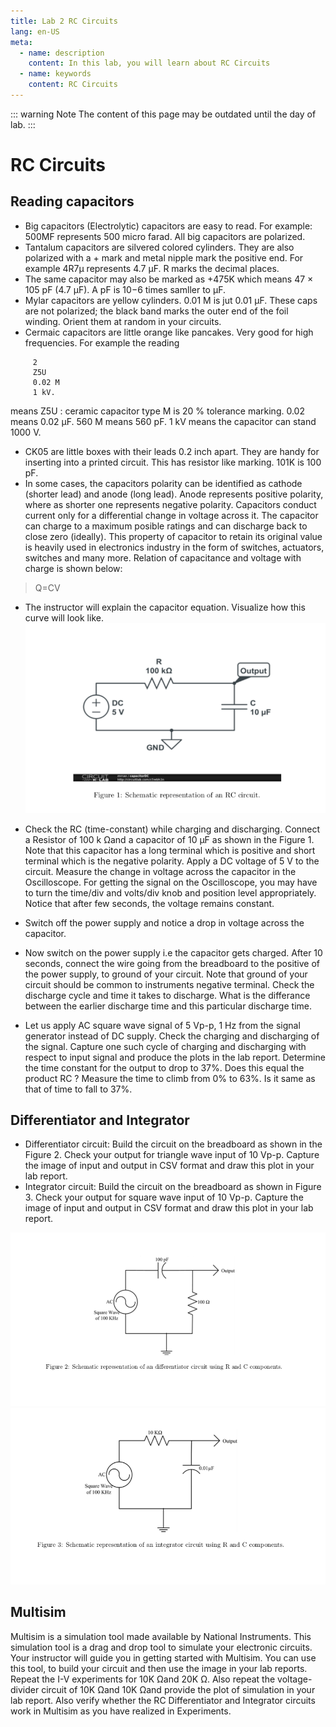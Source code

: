 ```yaml
---
title: Lab 2 RC Circuits
lang: en-US
meta:
  - name: description
    content: In this lab, you will learn about RC Circuits
  - name: keywords
    content: RC Circuits
---
```


::: warning Note
The content of this page may be outdated until the day of lab.
:::

RC Circuits
===========



Reading capacitors
----------------
* Big capacitors (Electrolytic) capacitors are easy to read. For example: 500MF represents 500 micro farad. All big capacitors are polarized.
* Tantalum capacitors are silvered colored cylinders. They are also polarized with a + mark and metal nipple mark the positive end. For example 4R7μ represents 4.7 μF. R marks the decimal places.
* The same capacitor may also be marked as +475K which means 47 × 105 pF (4.7 μF). A pF is 10−6 times samller to μF.
* Mylar capacitors are yellow cylinders. 0.01 M is jut 0.01 μF. These caps are not polarized; the black band marks the outer end of the foil winding. Orient them at random in your circuits.
* Cermaic capacitors are little orange like pancakes. Very good for high frequencies. For example the reading
> 
         2
         Z5U
         0.02 M
         1 kV.

means Z5U : ceramic capacitor type
M is 20 % tolerance marking. 0.02 means 0.02 μF. 560 M means 560 pF. 1 kV means the capacitor can stand 1000 V.

* CK05 are little boxes with their leads 0.2 inch apart. They are handy for inserting into a printed circuit. This has resistor like marking. 101K is 100 pF.
* In some cases, the capacitors polarity can be identified as cathode (shorter lead) and anode (long lead). Anode represents positive polarity, where as shorter one represents negative polarity.
Capacitors conduct current only for a differential change in voltage across it. The capacitor can charge to a maximum posible ratings and can discharge back to close zero (ideally). This property of capacitor to retain its original value is heavily used in electronics industry in the form of switches, actuators, switches and many more. Relation of capacitance and voltage with charge is shown below:
> Q=CV

* The instructor will explain the capacitor equation. Visualize how this curve will look like.
![Figure 1](./lab2/fig1.png)

* Check the RC (time-constant) while charging and discharging. Connect a Resistor of 100 k Ωand a capacitor of 10 μF as shown in the Figure 1. Note that this capacitor has a long terminal which is positive and short terminal which is the negative polarity.
Apply a DC voltage of 5 V to the circuit. Measure the change in voltage across the capacitor in the Oscilloscope. For getting the signal on the Oscilloscope, you may have to turn the time/div and volts/div knob and position level appropriately. Notice that after few seconds, the voltage remains constant.
* Switch off the power supply and notice a drop in voltage across the capacitor.
* Now switch on the power supply i.e the capacitor gets charged. After 10 seconds, connect the wire going from the breadboard to the positive of the power supply, to ground of your circuit. Note that ground of your circuit should be common to instruments negative terminal. Check the discharge cycle and time it takes to discharge. What is the differance between the earlier discharge time and this particular discharge time.
* Let us apply AC square wave signal of 5 Vp-p, 1 Hz from the signal generator instead of DC supply. Check the charging and discharging of the signal. Capture one such cycle of charging and discharging with respect to input signal and produce the plots in the lab report. Determine the time constant for the output to drop to 37%. Does this equal the product RC ? Measure the time to climb from 0% to 63%. Is it same as that of time to fall to 37%.

Differentiator and Integrator
-----------------------------
* Differentiator circuit: Build the circuit on the breadboard as shown in the Figure 2. Check your output for triangle wave input of 10 Vp-p. Capture the image of input and output in CSV format and draw this plot in your lab report.
* Integrator circuit: Build the circuit on the breadboard as shown in Figure 3.
Check your output for square wave input of 10 Vp-p. Capture the image of input and output in CSV
format and draw this plot in your lab report.

![Figure 2](./lab2/fig2.png)
![Figure 3](./lab2/fig3.png)


Multisim
--------
Multisim is a simulation tool made available by National Instruments. This simulation tool is a drag and drop tool to simulate your electronic circuits. Your instructor will guide you in getting started with Multisim. You can use this tool, to build your circuit and then use the image in your lab reports.
Repeat the I-V experiments for 10K Ωand 20K Ω. Also repeat the voltage-divider circuit of 10K Ωand 10K Ωand provide the plot of simulation in your lab report.
Also verify whether the RC Differentiator and Integrator circuits work in Multisim as you have realized in Experiments.